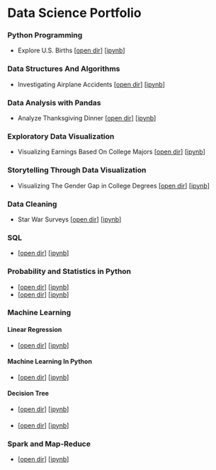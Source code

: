 # Data Science Portfolio

### Python Programming
- Explore U.S. Births [[open dir](https://github.com/llwang8/Data_Science_Portfolio/tree/master/PythonProgramming/Project_%20Explore%20U.S.%20Births)] [[ipynb](https://github.com/llwang8/Data_Science_Portfolio/blob/master/PythonProgramming/Project_%20Explore%20U.S.%20Births/.ipynb_checkpoints/Basics-checkpoint.ipynb)]

### Data Structures And Algorithms
- Investigating Airplane Accidents [[open dir](https://github.com/llwang8/Data_Science_Portfolio/tree/master/DataStructuresAndAlgorithms/Guided%20Project_%20Investigating%20Airplane%20Accidents)] [[ipynb](https://github.com/llwang8/Data_Science_Portfolio/blob/master/DataStructuresAndAlgorithms/Guided%20Project_%20Investigating%20Airplane%20Accidents/.ipynb_checkpoints/Project_Investigating%20Airplane%20Accidents-checkpoint.ipynb)]

### Data Analysis with Pandas
- Analyze Thanksgiving Dinner [[open dir](https://github.com/llwang8/Data_Science_Portfolio/tree/master/DataAnalysisWithPandas/Project_%20Analyzing%20Thanksgiving%20Dinner)] [[ipynb](https://github.com/llwang8/Data_Science_Portfolio/blob/master/DataAnalysisWithPandas/Project_%20Analyzing%20Thanksgiving%20Dinner/.ipynb_checkpoints/Basics-checkpoint.ipynb)]

### Exploratory Data Visualization
- Visualizing Earnings Based On College Majors [[open dir](https://github.com/llwang8/Data_Science_Portfolio/tree/master/ExploratoryDataVisualization/Project_%20Visualizing%20Earnings%20Based%20On%20College%20Majors)] [[ipynb](https://github.com/llwang8/Data_Science_Portfolio/blob/master/ExploratoryDataVisualization/Project_%20Visualizing%20Earnings%20Based%20On%20College%20Majors/.ipynb_checkpoints/Basics-checkpoint.ipynb)]

### Storytelling Through Data Visualization
- Visualizing The Gender Gap in College Degrees [[open dir](https://github.com/llwang8/Data_Science_Portfolio/tree/master/StorytellingThroughDataVisualization/Project_%20Visualizing%20The%20Gender%20Gap%20In%20College%20Degrees)] [[ipynb](https://github.com/llwang8/Data_Science_Portfolio/blob/master/StorytellingThroughDataVisualization/Project_%20Visualizing%20The%20Gender%20Gap%20In%20College%20Degrees/.ipynb_checkpoints/Basics-checkpoint.ipynb)]

### Data Cleaning
- Star War Surveys [[open dir]()] [[ipynb]()]

### SQL
- [[open dir]()] [[ipynb]()]

### Probability and Statistics in Python
- [[open dir]()] [[ipynb]()]
- [[open dir]()] [[ipynb]()]

### Machine Learning
#### Linear Regression
- [[open dir]()] [[ipynb]()]

#### Machine Learning In Python
- [[open dir]()] [[ipynb]()]

#### Decision Tree
- [[open dir]()] [[ipynb]()]

####
- [[open dir]()] [[ipynb]()]

### Spark and Map-Reduce
- [[open dir]()] [[ipynb]()]


